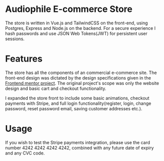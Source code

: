 # Audiophile E-commerce Store
The store is written in Vue.js and TailwindCSS on the front-end, using Postgres, Express and Node.js on the backend. For a secure experience I hash passwords and use JSON Web Tokens(JWT) for persistent user sessions. 

# Features
The store has all the components of an commercial e-commerce site. The front-end design was dictated by the design specifications given in the [Frontend mentor project](https://www.frontendmentor.io/challenges).
The original project's scope was only the website design and basic cart and checkout functionality. 

I expanded the store front to include some basic animations, checkout payments with Stripe, 
 and full login functionality(register, login, change password, reset password email, saving customer addresses etc.).
 
# Usage
If you wish to test the Stripe payments integration, please use the card number 4242 4242 4242 4242, combined with any future date of expiry and any CVC code.

